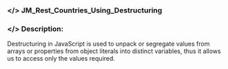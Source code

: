 ### </> JM_Rest_Countries_Using_Destructuring

### </> Description: </br>
Destructuring in JavaScript is used to unpack or segregate values from arrays or properties from object literals into distinct variables, thus it allows us to access only the values required. 
